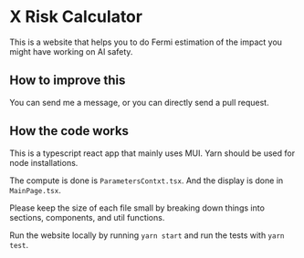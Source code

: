 # X Risk Calculator

This is a website that helps you to do Fermi estimation of the impact you might have working on AI safety.

## How to improve this

You can send me a message, or you can directly send a pull request.

## How the code works

This is a typescript react app that mainly uses MUI. Yarn should be used for node installations.

The compute is done is `ParametersContxt.tsx`. And the display is done in `MainPage.tsx`.

Please keep the size of each file small by breaking down things into sections, components, and util functions.

Run the website locally by running `yarn start` and run the tests with `yarn test`.
